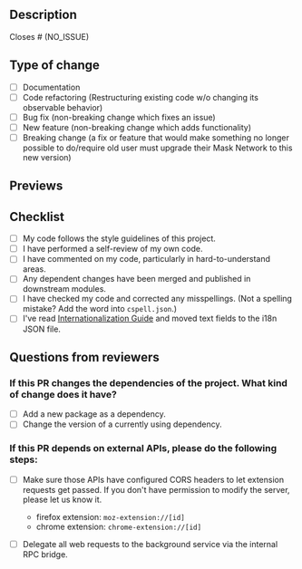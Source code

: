 ## Description

<!-- Please include a summary of the change and which issue is fixed. Please also include relevant motivation and context. List any dependencies that are required for this change. -->

Closes # (NO_ISSUE)

## Type of change

<!-- Please remove options that are not relevant. -->

- [ ] Documentation
- [ ] Code refactoring (Restructuring existing code w/o changing its observable behavior)
- [ ] Bug fix (non-breaking change which fixes an issue)
- [ ] New feature (non-breaking change which adds functionality)
- [ ] Breaking change (a fix or feature that would make something no longer possible to do/require old user must upgrade their Mask Network to this new version)

## Previews

<!-- Please attach screenshots if there are any visual changes. -->

## Checklist

- [ ] My code follows the style guidelines of this project.
- [ ] I have performed a self-review of my own code.
- [ ] I have commented on my code, particularly in hard-to-understand areas.
- [ ] Any dependent changes have been merged and published in downstream modules.
- [ ] I have checked my code and corrected any misspellings. (Not a spelling mistake? Add the word into `cspell.json`.)
- [ ] I've read [Internationalization Guide](https://github.com/DimensionDev/Maskbook/blob/develop/docs/i18n-guide.md) and moved text fields to the i18n JSON file.

## Questions from reviewers

### If this PR changes the dependencies of the project. What kind of change does it have?

- [ ] Add a new package as a dependency.
- [ ] Change the version of a currently using dependency.

### If this PR depends on external APIs, please do the following steps:

- [ ] Make sure those APIs have configured CORS headers to let extension requests get passed. If you don't have permission to modify the server, please let us know it.
  - firefox extension: `moz-extension://[id]`
  - chrome extension: `chrome-extension://[id]`
- [ ] Delegate all web requests to the background service via the internal RPC bridge.


